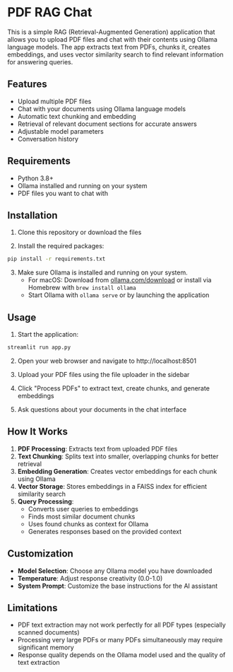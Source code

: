 # PDF RAG Chat

This is a simple RAG (Retrieval-Augmented Generation) application that allows you to upload PDF files and chat with their contents using Ollama language models. The app extracts text from PDFs, chunks it, creates embeddings, and uses vector similarity search to find relevant information for answering queries.

## Features

- Upload multiple PDF files
- Chat with your documents using Ollama language models
- Automatic text chunking and embedding
- Retrieval of relevant document sections for accurate answers
- Adjustable model parameters
- Conversation history

## Requirements

- Python 3.8+
- Ollama installed and running on your system
- PDF files you want to chat with

## Installation

1. Clone this repository or download the files

2. Install the required packages:

```bash
pip install -r requirements.txt
```

3. Make sure Ollama is installed and running on your system.
   - For macOS: Download from [ollama.com/download](https://ollama.com/download) or install via Homebrew with `brew install ollama`
   - Start Ollama with `ollama serve` or by launching the application

## Usage

1. Start the application:

```bash
streamlit run app.py
```

2. Open your web browser and navigate to http://localhost:8501

3. Upload your PDF files using the file uploader in the sidebar

4. Click "Process PDFs" to extract text, create chunks, and generate embeddings

5. Ask questions about your documents in the chat interface

## How It Works

1. **PDF Processing**: Extracts text from uploaded PDF files
2. **Text Chunking**: Splits text into smaller, overlapping chunks for better retrieval
3. **Embedding Generation**: Creates vector embeddings for each chunk using Ollama
4. **Vector Storage**: Stores embeddings in a FAISS index for efficient similarity search
5. **Query Processing**: 
   - Converts user queries to embeddings
   - Finds most similar document chunks
   - Uses found chunks as context for Ollama
   - Generates responses based on the provided context

## Customization

- **Model Selection**: Choose any Ollama model you have downloaded
- **Temperature**: Adjust response creativity (0.0-1.0)
- **System Prompt**: Customize the base instructions for the AI assistant

## Limitations

- PDF text extraction may not work perfectly for all PDF types (especially scanned documents)
- Processing very large PDFs or many PDFs simultaneously may require significant memory
- Response quality depends on the Ollama model used and the quality of text extraction
